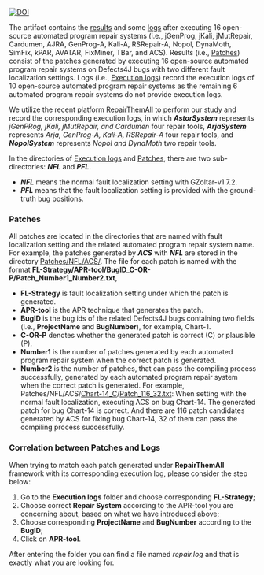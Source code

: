 [![DOI](https://zenodo.org/badge/DOI/10.5281/zenodo.3678960.svg)](https://doi.org/10.5281/zenodo.3678960)

The artifact contains the [results](https://github.com/ShangwenWang/rose6icse/tree/master/submissions/reusable/shangwen/Patches) and some [logs](https://github.com/ShangwenWang/rose6icse/tree/master/submissions/reusable/shangwen/Execution%20logs) after executing 16 open-source automated program repair systems (i.e., jGenProg, jKali, jMutRepair, Cardumen, AJRA, GenProg-A, Kali-A, RSRepair-A, Nopol,  DynaMoth, SimFix, kPAR, AVATAR, FixMiner, TBar, and ACS).
Results (i.e., [Patches](https://github.com/ShangwenWang/rose6icse/tree/master/submissions/reusable/shangwen/Patches)) consist of the patches generated by executing 16 open-source automated program repair systems on Defects4J bugs with two different fault localization settings. 
Logs (i.e., [Execution logs](https://github.com/ShangwenWang/rose6icse/tree/master/submissions/reusable/shangwen/Execution%20logs)) record the execution logs of 10 open-source automated program repair systems as the remaining 6 automated program repair systems do not provide execution logs. 

We utilize the recent platform [RepairThemAll](https://github.com/program-repair/RepairThemAll) to perform our study and record the corresponding execution logs, in which ***AstorSystem*** represents _jGenPRog, jKali, jMutRepair, and Cardumen_ four repair tools, ***ArjaSystem*** represents _Arja, GenProg-A, Kali-A, RSRepair-A_ four repair tools, and ***NopolSystem*** represents _Nopol and DynaMoth_ two repair tools.

In the directories of [Execution logs](https://github.com/ShangwenWang/rose6icse/tree/master/submissions/reusable/shangwen/Execution%20logs) and  [Patches](https://github.com/ShangwenWang/rose6icse/tree/master/submissions/reusable/shangwen/Patches), there are two sub-directories: ***NFL*** and ***PFL***.
 - ***NFL*** means the normal fault localization setting with GZoltar-v1.7.2.
 - ***PFL*** means that the fault localization setting is provided with the ground-truth bug positions.


### Patches
All patches are located in the directories that are named with fault localization setting and the related automated program repair system name.
For example, the patches generated by ***ACS*** with ***NFL*** are stored in the directory [Patches/NFL/ACS/](https://github.com/ShangwenWang/rose6icse/tree/master/submissions/reusable/shangwen/Patches/NFL/ACS).
The file for each patch is named with the format **FL-Strategy/APR-tool/BugID_C-OR-P/Patch_Number1_Number2.txt**,
 - **FL-Strategy** is fault localization setting under which the patch is generated.
 - **APR-tool** is the APR technique that generates the patch.
 - **BugID** is the bug ids of the related Defects4J bugs containing two fields (i.e., **ProjectName** and **BugNumber**), for example, Chart-1.
 - **C-OR-P** denotes whether the generated patch is correct (C) or plausible (P).
 - **Number1** is the number of patches generated by each automated program repair system when the correct patch is generated.
 - **Number2** is the number of patches, that can pass the compiling process successfully, generated by each automated program repair system when the correct patch is generated.
 For example, Patches/NFL/ACS/[Chart-14_C](https://github.com/ShangwenWang/rose6icse/tree/master/submissions/reusable/shangwen/Patches/NFL/ACS/Chart-14_C)/[Patch_116_32.txt](https://github.com/ShangwenWang/rose6icse/tree/master/submissions/reusable/shangwen/Patches/NFL/ACS/Chart-14_C/Patch_116_32.txt): When setting with the normal fault localization, executing ACS on bug Chart-14. The generated patch for bug Chart-14 is correct.
 And there are 116 patch candidates generated by ACS for fixing bug Chart-14, 32 of them can pass the compiling process successfully.
 
### Correlation between Patches and Logs
When trying to match each patch generated under **RepairThemAll** framework with its corresponding execution log, please consider the step below:

1. Go to the **Execution logs** folder and choose corresponding **FL-Strategy**;
2. Choose correct **Repair System** according to the APR-tool you are concerning about, based on what we have introduced above;
3. Choose corresponding **ProjectName** and **BugNumber** according to the **BugID**;
4. Click on **APR-tool**.  

After entering the folder you can find a file named _repair.log_ and that is exactly what you are looking for.

